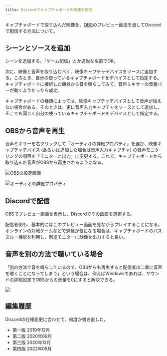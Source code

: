 ```yaml
---
title: Discordでキャプチャボードの映像を配信
---
```


キャプチャボードで取り込んだ映像を、[OBS](https://obsproject.com/ja)のプレビュー画面を通してDiscordで配信する方法について。

## シーンとソースを追加

シーンを追加する。「ゲーム配信」とか適当な名前でOK。

次に、映像と音声を取り込むべく、映像キャプチャデバイスをソースに追加する。このとき、自分の使っているキャプチャボードをデバイスとして指定する。キャプチャボードに接続した機器から音を鳴らしてみて、音声ミキサーの音量バーが動くようだったら成功。

キャプチャボードの種類によっては、映像キャプチャデバイスとして音声が拾えない場合がある。そのときは、更に音声入力キャプチャをソースとして追加し、そこでも同じく自分の使っているキャプチャボードをデバイスとして指定する。

## OBSから音声を再生

音声ミキサーを右クリックして「オーディオの詳細プロパティ」を選び、映像キャプチャデバイス (あるいは追加した場合は音声入力キャプチャ) の音声モニタリングの項目を「モニターと出力」に変更する。これで、キャプチャボードから取り込んだ音声がOBSから再生されるようになる。

![](https://i.imgur.com/6lYUlZbh.png "OBSの設定画面")

![](https://i.imgur.com/ECnqZXnh.png "オーディオの詳細プロパティ")

## Discordで配信

OBSでプレビュー画面を表示し、Discordでその画面を選択する。

配信者側も、基本的にはこのプレビュー画面を見ながらプレイすることになる。オンラインの対戦ゲームなどで遅延が気になる場合は、キャプチャボードのパススルー機能を利用し、別途モニターに映像を出力すると良い。

## 音声を別の方法で聴いている場合

「別の方法で音を鳴らしているので、OBSからも再生すると配信者は二重に音声を聴くことになってしまう」という場合は、例えばWindowsであれば、サウンドの詳細設定でOBSからの音量を0にすると解決できる。

![](https://i.imgur.com/Ew9zpYMh.png)

## 編集履歴

Discordの仕様変更に合わせて、何度か書き直した。

- 第一版 2019年12月
- 第二版 2020年09月
- 第三版 2020年12月
- 第四版 2022年05月
